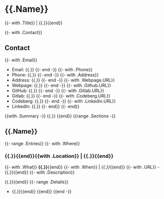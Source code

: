 # {{.Name}}
{{- with .Title}} | {{.}}{{end}}

{{- with .Contact}}

## Contact
{{- with .Email}}
- Email: {{.}}
{{- end -}}
{{- with .Phone}}
- Phone: {{.}}
{{- end -}}
{{- with .Address}}
- Address: {{.}}
{{- end -}}
{{- with .Webpage.URL}}
- Webpage: {{.}}
{{- end -}}
{{- with .Github.URL}}
- GitHub: {{.}}
{{- end -}}
{{- with .Gitlab.URL}}
- Gitlab: {{.}}
{{- end -}}
{{- with .Codeberg.URL}}
- Codeberg: {{.}}
{{- end -}}
{{- with .Linkedin.URL}}
- LinkedIn: {{.}}
{{- end}}
{{- end}}

{{with .Summary -}}
{{.}}
{{end}}
{{range .Sections -}}
## {{.Name}}
{{- range .Entries}}
{{- with .Where}}
### {{.}}{{end}}{{with .Location}} | {{.}}{{end}}
{{- with .What}}
**{{.}}**{{end}}
{{- with .When}} | *{{.}}*{{end}}
{{- with .URL}} - {{.}}{{end}}
{{- with .Description}}

{{.}}{{end}}
{{- range .Details}}
  - {{.}}{{end}}
{{end}}
{{end -}}
